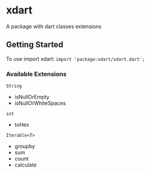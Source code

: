 # xdart

A package with dart classes extensions

## Getting Started


To use import xdart:
```import 'package:xdart/xdart.dart';```

### Available Extensions

```String```

- isNullOrEmpty
- isNullOrWhiteSpaces

```int```

- toHex

```Iterable<T>``` 

- groupby
- sum
- count
- calculate